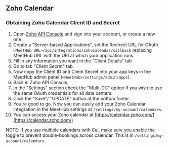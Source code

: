 ## Zoho Calendar

### Obtaining Zoho Calendar Client ID and Secret

1. Open [Zoho API Console](https://api-console.zoho.com/) and sign into your account, or create a new one.
2. Create a "Server-based Applications", set the Redirect URL for OAuth `<MeetHub URL>/api/integrations/zohocalendar/callback` replacing MeetHub URL with the URI at which your application runs.
3. Fill in any information you want in the "Client Details" tab
4. Go to tab "Client Secret" tab.
5. Now copy the Client ID and Client Secret into your app keys in the MeetHub admin panel (`<MeetHub>/settings/admin/apps`).
6. Back in Zoho API Console,
7. In the "Settings" section check the "Multi-DC" option if you wish to use the same OAuth credentials for all data centers.
8. Click the "Save"/ "UPDATE" button at the bottom footer.
9. You're good to go. Now you can easily add your Zoho Calendar integration in the MeetHub settings at `/settings/my-account/calendars`.
10. You can access your Zoho calendar at [https://calendar.zoho.com/](https://calendar.zoho.com/)

NOTE: If you use multiple calendars with Cal, make sure you enable the toggle to prevent double-bookings across calendar. This is in `/settings/my-account/calendars`.
